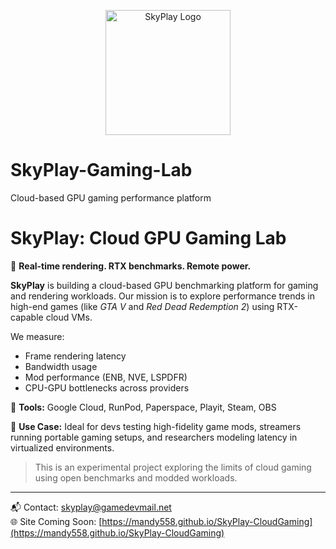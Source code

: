 <p align="center">
  <img src="Skyplay-logo.png" alt="SkyPlay Logo" width="200"/>
</p>


# SkyPlay-Gaming-Lab
Cloud-based GPU gaming performance platform

# SkyPlay: Cloud GPU Gaming Lab

🚀 **Real-time rendering. RTX benchmarks. Remote power.**

**SkyPlay** is building a cloud-based GPU benchmarking platform for gaming and rendering workloads. Our mission is to explore performance trends in high-end games (like *GTA V* and *Red Dead Redemption 2*) using RTX-capable cloud VMs.

We measure:
- Frame rendering latency
- Bandwidth usage
- Mod performance (ENB, NVE, LSPDFR)
- CPU-GPU bottlenecks across providers

🔧 **Tools:** Google Cloud, RunPod, Paperspace, Playit, Steam, OBS

🧪 **Use Case:** Ideal for devs testing high-fidelity game mods, streamers running portable gaming setups, and researchers modeling latency in virtualized environments.

> This is an experimental project exploring the limits of cloud gaming using open benchmarks and modded workloads.

---

📬 Contact: skyplay@gamedevmail.net  
🌐 Site Coming Soon: [https://mandy558.github.io/SkyPlay-CloudGaming](https://mandy558.github.io/SkyPlay-CloudGaming)

                  
